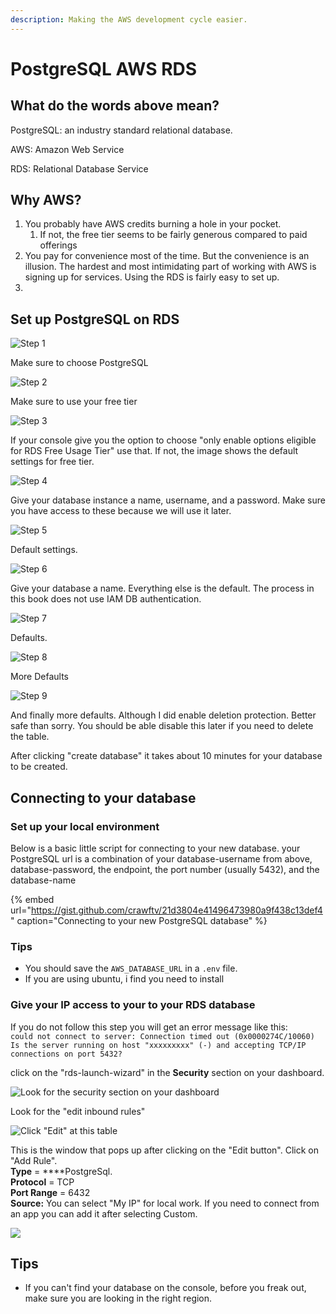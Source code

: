 ```yaml
---
description: Making the AWS development cycle easier.
---
```


# PostgreSQL AWS RDS

## What do the words above mean?

PostgreSQL: an industry standard relational database.

AWS: Amazon Web Service

RDS: Relational Database  Service

## Why AWS?

1. You probably have AWS credits burning a hole in your pocket. 
   1. If not, the free tier seems to be fairly generous compared to paid offerings
2. You pay for convenience most of the time. But the convenience is an illusion. The hardest and most intimidating part of working with AWS is signing up for services. Using the RDS is fairly easy to set up.
3. 
## Set up PostgreSQL on RDS

![Step 1](../.gitbook/assets/rds1.PNG)

Make sure to choose PostgreSQL

![Step 2](../.gitbook/assets/rds2.PNG)

Make sure to use your free tier

![Step 3](../.gitbook/assets/rds3.PNG)

If your console give you the option to choose "only enable options eligible for RDS Free Usage Tier" use that. If not, the image shows the default settings for free tier.

![Step 4](../.gitbook/assets/rds4.PNG)

Give your database instance a name, username, and a password. Make sure you have access to these because we will use it later.

![Step 5](../.gitbook/assets/rds5.PNG)

Default settings.

![Step 6](../.gitbook/assets/rds6.PNG)

Give your database a name. Everything else is the default. The process in this book does not use IAM DB authentication.

![Step 7](../.gitbook/assets/rds7.PNG)

Defaults.

![Step 8](../.gitbook/assets/rds8.PNG)

More Defaults

![Step 9](../.gitbook/assets/rds9.PNG)

And finally more defaults. Although I did enable deletion protection. Better safe than sorry. You should be able disable this later if you need to delete the table.

After clicking "create database" it takes about 10 minutes for your database to be created. 

## Connecting to your database

### Set up your local environment 

Below is a basic little script for connecting to your new database. your PostgreSQL url is a combination of your database-username from above, database-password,  the endpoint, the port number \(usually 5432\), and the database-name

{% embed url="https://gist.github.com/crawftv/21d3804e41496473980a9f438c13def4" caption="Connecting to your new PostgreSQL database" %}

### Tips

* You should save the `AWS_DATABASE_URL` in a `.env` file.
* If you are using ubuntu, i find you need to install 

### Give your IP access to your to your RDS database

If you do not follow this step you will get an error message like this:  
`could not connect to server: Connection timed out (0x0000274C/10060) Is the server running on host "xxxxxxxxx" (-) and accepting TCP/IP connections on port 5432?`



click on the "rds-launch-wizard" in the **Security** section on your dashboard.

![Look for the security section on your dashboard](../.gitbook/assets/rds10.PNG)

Look for the "edit inbound rules"

![Click &quot;Edit&quot; at this table](../.gitbook/assets/rds11.PNG)

This is the window that pops up after clicking on the "Edit button". Click on "Add Rule".   
**Type** = ****PostgreSql.  
**Protocol** = TCP  
**Port Range** = 6432   
**Source:** You can select "My IP" for local work. If you need to connect from an app you can add it after selecting Custom.

![](../.gitbook/assets/rds12.PNG)

## Tips

* If you can't find your database on the console, before you freak out, make sure you are looking in the right region.

